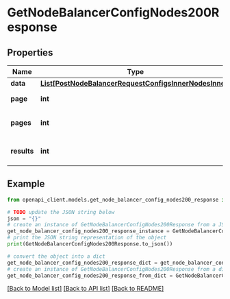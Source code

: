 # GetNodeBalancerConfigNodes200Response


## Properties

Name | Type | Description | Notes
------------ | ------------- | ------------- | -------------
**data** | [**List[PostNodeBalancerRequestConfigsInnerNodesInner]**](PostNodeBalancerRequestConfigsInnerNodesInner.md) |  | [optional] 
**page** | **int** | The current [page](https://techdocs.akamai.com/linode-api/reference/pagination). | [optional] [readonly] 
**pages** | **int** | The total number of [pages](https://techdocs.akamai.com/linode-api/reference/pagination). | [optional] [readonly] 
**results** | **int** | The total number of results. | [optional] [readonly] 

## Example

```python
from openapi_client.models.get_node_balancer_config_nodes200_response import GetNodeBalancerConfigNodes200Response

# TODO update the JSON string below
json = "{}"
# create an instance of GetNodeBalancerConfigNodes200Response from a JSON string
get_node_balancer_config_nodes200_response_instance = GetNodeBalancerConfigNodes200Response.from_json(json)
# print the JSON string representation of the object
print(GetNodeBalancerConfigNodes200Response.to_json())

# convert the object into a dict
get_node_balancer_config_nodes200_response_dict = get_node_balancer_config_nodes200_response_instance.to_dict()
# create an instance of GetNodeBalancerConfigNodes200Response from a dict
get_node_balancer_config_nodes200_response_from_dict = GetNodeBalancerConfigNodes200Response.from_dict(get_node_balancer_config_nodes200_response_dict)
```
[[Back to Model list]](../README.md#documentation-for-models) [[Back to API list]](../README.md#documentation-for-api-endpoints) [[Back to README]](../README.md)


